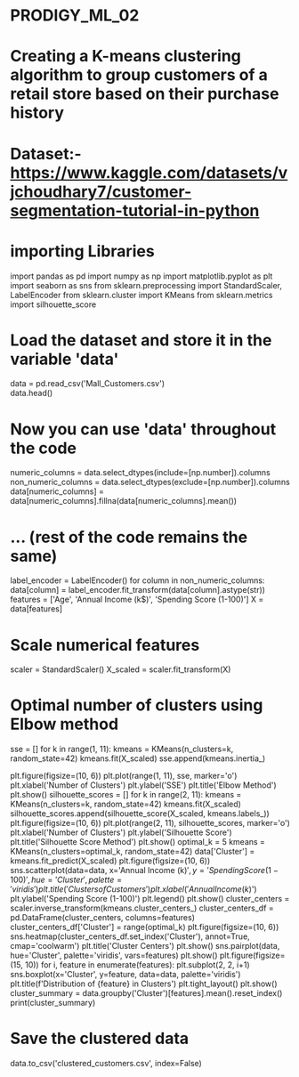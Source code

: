 # PRODIGY_ML_02

# Creating a K-means clustering algorithm to group customers of a retail store based on their purchase history
# Dataset:-https://www.kaggle.com/datasets/vjchoudhary7/customer-segmentation-tutorial-in-python
# importing Libraries
import pandas as pd
import numpy as np
import matplotlib.pyplot as plt
import seaborn as sns
from sklearn.preprocessing import StandardScaler, LabelEncoder
from sklearn.cluster import KMeans
from sklearn.metrics import silhouette_score

# Load the dataset and store it in the variable 'data'
data = pd.read_csv('Mall_Customers.csv')  
data.head()

# Now you can use 'data' throughout the code
numeric_columns = data.select_dtypes(include=[np.number]).columns
non_numeric_columns = data.select_dtypes(exclude=[np.number]).columns
data[numeric_columns] = data[numeric_columns].fillna(data[numeric_columns].mean())
# ... (rest of the code remains the same)
label_encoder = LabelEncoder()
for column in non_numeric_columns:
    data[column] = label_encoder.fit_transform(data[column].astype(str))
features = ['Age', 'Annual Income (k$)', 'Spending Score (1-100)']
X = data[features]

# Scale numerical features
scaler = StandardScaler()
X_scaled = scaler.fit_transform(X)

# Optimal number of clusters using Elbow method
sse = []
for k in range(1, 11):
    kmeans = KMeans(n_clusters=k, random_state=42)
    kmeans.fit(X_scaled)
    sse.append(kmeans.inertia_)

plt.figure(figsize=(10, 6))
plt.plot(range(1, 11), sse, marker='o')
plt.xlabel('Number of Clusters')
plt.ylabel('SSE')
plt.title('Elbow Method')
plt.show()
silhouette_scores = []
for k in range(2, 11):
    kmeans = KMeans(n_clusters=k, random_state=42)
    kmeans.fit(X_scaled)
    silhouette_scores.append(silhouette_score(X_scaled, kmeans.labels_))
plt.figure(figsize=(10, 6))
plt.plot(range(2, 11), silhouette_scores, marker='o')
plt.xlabel('Number of Clusters')
plt.ylabel('Silhouette Score')
plt.title('Silhouette Score Method')
plt.show()
optimal_k = 5
kmeans = KMeans(n_clusters=optimal_k, random_state=42)
data['Cluster'] = kmeans.fit_predict(X_scaled)
plt.figure(figsize=(10, 6))
sns.scatterplot(data=data, x='Annual Income (k$)', y='Spending Score (1-100)', hue='Cluster', palette='viridis')
plt.title('Clusters of Customers')
plt.xlabel('Annual Income (k$)')
plt.ylabel('Spending Score (1-100)')
plt.legend()
plt.show()
cluster_centers = scaler.inverse_transform(kmeans.cluster_centers_)
cluster_centers_df = pd.DataFrame(cluster_centers, columns=features)
cluster_centers_df['Cluster'] = range(optimal_k)
plt.figure(figsize=(10, 6))
sns.heatmap(cluster_centers_df.set_index('Cluster'), annot=True, cmap='coolwarm')
plt.title('Cluster Centers')
plt.show()
sns.pairplot(data, hue='Cluster', palette='viridis', vars=features)
plt.show()
plt.figure(figsize=(15, 10))
for i, feature in enumerate(features):
    plt.subplot(2, 2, i+1)
    sns.boxplot(x='Cluster', y=feature, data=data, palette='viridis')
    plt.title(f'Distribution of {feature} in Clusters')
plt.tight_layout()
plt.show()
cluster_summary = data.groupby('Cluster')[features].mean().reset_index()
print(cluster_summary)

# Save the clustered data
data.to_csv('clustered_customers.csv', index=False)

